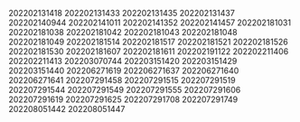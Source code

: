 202202131418
202202131433
202202131435
202202131437
202202140944
202202141011
202202141352
202202141457
202202181031
202202181038
202202181042
202202181043
202202181048
202202181049
202202181514
202202181517
202202181521
202202181526
202202181530
202202181607
202202181611
202202191122
202202211406
202202211413
202203070744
202203151420
202203151429
202203151440
202206271619
202206271637
202206271640
202206271641
202207291458
202207291515
202207291519
202207291544
202207291549
202207291555
202207291606
202207291619
202207291625
202207291708
202207291749
202208051442
202208051447
